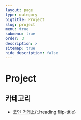 ```yaml
---
layout: page
type: category
bigtitle: Project
slug: project
menu: true
submenu: true
order: 3
description: >
sitemap: true
hide_description: false
---
```

# Project

## 카테고리

* [코인 거래소]{:.heading.flip-title}

[코인 거래소]: /coin-exchange/
